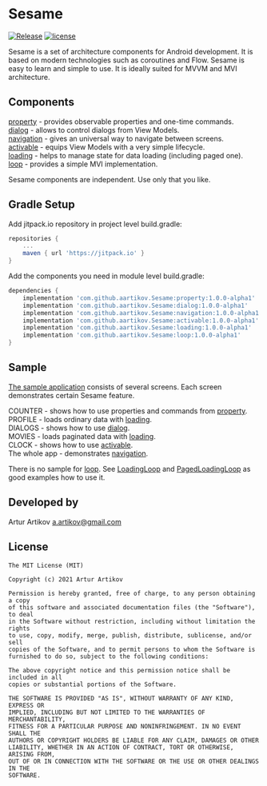 # Sesame
[![Release](https://jitpack.io/v/aartikov/Sesame.svg)](https://jitpack.io/#aartikov/Sesame) [![license](https://img.shields.io/badge/license-MIT-blue.svg)](https://opensource.org/licenses/MIT)

Sesame is a set of architecture components for Android development. It is based on modern technologies such as coroutines and Flow. Sesame is easy to learn and simple to use. It is ideally suited for MVVM and MVI architecture.

## Components
[property](https://github.com/aartikov/Sesame/tree/readme/property) - provides observable properties and one-time commands.  
[dialog](https://github.com/aartikov/Sesame/tree/readme/dialog) - allows to control dialogs from View Models.  
[navigation](https://github.com/aartikov/Sesame/tree/readme/navigation) - gives an universal way to navigate between screens.  
[activable](https://github.com/aartikov/Sesame/tree/readme/activable) - equips View Models with a very simple lifecycle.  
[loading](https://github.com/aartikov/Sesame/tree/readme/loading) - helps to manage state for data loading (including paged one).  
[loop](https://github.com/aartikov/Sesame/tree/readme/loop) - provides a simple MVI implementation.

Sesame components are independent. Use only that you like.

## Gradle Setup
Add jitpack.io repository in project level build.gradle:

```gradle
repositories {
    ...
    maven { url 'https://jitpack.io' }
}
```

Add the components you need in module level build.gradle:

```gradle
dependencies {
    implementation 'com.github.aartikov.Sesame:property:1.0.0-alpha1'
    implementation 'com.github.aartikov.Sesame:dialog:1.0.0-alpha1'
    implementation 'com.github.aartikov.Sesame:navigation:1.0.0-alpha1'
    implementation 'com.github.aartikov.Sesame:activable:1.0.0-alpha1'
    implementation 'com.github.aartikov.Sesame:loading:1.0.0-alpha1'
    implementation 'com.github.aartikov.Sesame:loop:1.0.0-alpha1'
}
```

## Sample
[The sample application](https://github.com/aartikov/Sesame/tree/develop/sample) consists of several screens. Each screen demonstrates certain Sesame feature.

COUNTER - shows how to use properties and commands from [property](https://github.com/aartikov/Sesame/tree/readme/property).  
PROFILE - loads ordinary data with [loading](https://github.com/aartikov/Sesame/tree/readme/loading).  
DIALOGS - shows how to use [dialog](https://github.com/aartikov/Sesame/tree/readme/dialog).  
MOVIES - loads paginated data with [loading](https://github.com/aartikov/Sesame/tree/readme/dialog).  
CLOCK - shows how to use [activable](https://github.com/aartikov/Sesame/tree/readme/activable).  
The whole app - demonstrates [navigation](https://github.com/aartikov/Sesame/tree/readme/activable).  

There is no sample for [loop](https://github.com/aartikov/Sesame/tree/readme/loop). See [LoadingLoop](https://github.com/aartikov/Sesame/blob/readme/loading/src/main/kotlin/me/aartikov/sesame/loading/simple/internal/LoadingLoop.kt) and [PagedLoadingLoop](https://github.com/aartikov/Sesame/blob/readme/loading/src/main/kotlin/me/aartikov/sesame/loading/paged/internal/PagedLoadingLoop.kt) as good examples how to use it.

## Developed by
Artur Artikov <a href="mailto:a.artikov@gmail.com">a.artikov@gmail.com</a>

## License
```
The MIT License (MIT)

Copyright (c) 2021 Artur Artikov

Permission is hereby granted, free of charge, to any person obtaining a copy
of this software and associated documentation files (the "Software"), to deal
in the Software without restriction, including without limitation the rights
to use, copy, modify, merge, publish, distribute, sublicense, and/or sell
copies of the Software, and to permit persons to whom the Software is
furnished to do so, subject to the following conditions:

The above copyright notice and this permission notice shall be included in all
copies or substantial portions of the Software.

THE SOFTWARE IS PROVIDED "AS IS", WITHOUT WARRANTY OF ANY KIND, EXPRESS OR
IMPLIED, INCLUDING BUT NOT LIMITED TO THE WARRANTIES OF MERCHANTABILITY,
FITNESS FOR A PARTICULAR PURPOSE AND NONINFRINGEMENT. IN NO EVENT SHALL THE
AUTHORS OR COPYRIGHT HOLDERS BE LIABLE FOR ANY CLAIM, DAMAGES OR OTHER
LIABILITY, WHETHER IN AN ACTION OF CONTRACT, TORT OR OTHERWISE, ARISING FROM,
OUT OF OR IN CONNECTION WITH THE SOFTWARE OR THE USE OR OTHER DEALINGS IN THE
SOFTWARE.
```